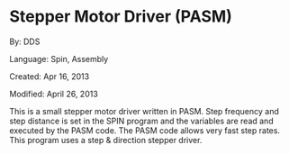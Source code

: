 # Stepper Motor Driver (PASM)

By: DDS

Language: Spin, Assembly

Created: Apr 16, 2013

Modified: April 26, 2013

This is a small stepper motor driver written in PASM. Step frequency and step distance is set in the SPIN program and the variables are read and executed by the PASM code. The PASM code allows very fast step rates. This program uses a step & direction stepper driver.
